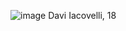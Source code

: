 ![image](https://github.com/Davgames11/Davgames11/assets/90069132/191e984f-1c5d-4f08-81b3-635deb78df64)
Davi Iacovelli, 18

<!---
Davgames11/Davgames11 is a ✨ special ✨ repository because its `README.md` (this file) appears on your GitHub profile.
You can click the Preview link to take a look at your changes.
--->
